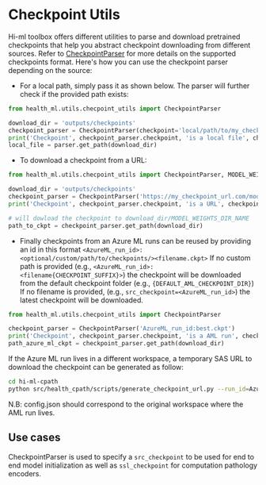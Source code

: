 # Checkpoint Utils

Hi-ml toolbox offers different utilities to parse and download pretrained checkpoints that help you abstract checkpoint
downloading from different sources. Refer to
[CheckpointParser](https://github.com/microsoft/hi-ml/blob/main/hi-ml/src/health_ml/utils/checkpoint_utils.py#L238) for
more details on the supported checkpoints format. Here's how you can use the checkpoint parser depending on the source:

- For a local path, simply pass it as shown below. The parser will further check if the provided path exists:

 ```python
from health_ml.utils.checpoint_utils import CheckpointParser

download_dir = 'outputs/checkpoints'
checkpoint_parser = CheckpointParser(checkpoint='local/path/to/my_checkpoint/model.ckpt')
print('Checkpoint', checkpoint_parser.checkpoint, 'is a local file', checkpoint_parser.is_local_file)
local_file = parser.get_path(download_dir)
```

- To download a checkpoint from a URL:

```python
from health_ml.utils.checpoint_utils import CheckpointParser, MODEL_WEIGHTS_DIR_NAME

download_dir = 'outputs/checkpoints'
checkpoint_parser = CheckpointParser('https://my_checkpoint_url.com/model.ckpt')
print('Checkpoint', checkpoint_parser.checkpoint, 'is a URL', checkpoint_parser.is_url)

# will dowload the checkpoint to download_dir/MODEL_WEIGHTS_DIR_NAME
path_to_ckpt = checkpoint_parser.get_path(download_dir)
```

- Finally checkpoints from an Azure ML runs can be reused by providing an id in this format
  `<AzureML_run_id>:<optional/custom/path/to/checkpoints/><filename.ckpt>` If no custom path is provided (e.g.,
  `<AzureML_run_id>:<filename{CHECKPOINT_SUFFIX}>`) the checkpoint will be downloaded from the default checkpoint folder
  (e.g., `{DEFAULT_AML_CHECKPOINT_DIR}`) If no filename is provided, (e.g., `src_checkpoint=<AzureML_run_id>`) the latest
  checkpoint will be downloaded.

```python
from health_ml.utils.checpoint_utils import CheckpointParser

checkpoint_parser = CheckpointParser('AzureML_run_id:best.ckpt')
print('Checkpoint', checkpoint_parser.checkpoint, 'is a AML run', checkpoint_parser.is_aml_run_id)
path_azure_ml_ckpt = checkpoint_parser.get_path(download_dir)
```

If the Azure ML run lives in a different workspace, a temporary SAS URL to download the checkpoint can be generated as follow:

```bash
cd hi-ml-cpath
python src/health_cpath/scripts/generate_checkpoint_url.py --run_id=AzureML_run_id:best_val_loss.ckpt --expiry_days=10
```

N.B: config.json should correspond to the original workspace where the AML run lives.

## Use cases

CheckpointParser is used to specify a `src_checkpoint` to be used for end to end model initialization as well as
`ssl_checkpoint` for computation pathology encoders.

